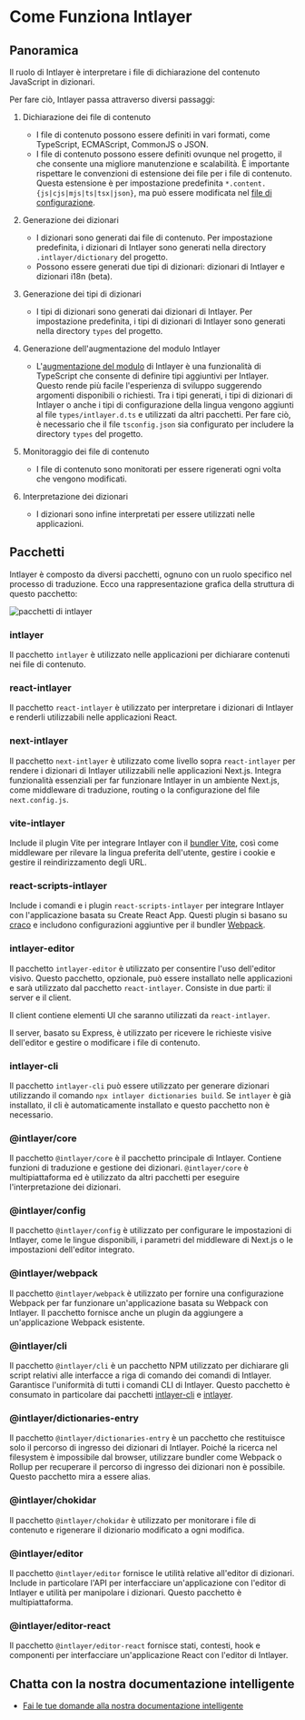 # Come Funziona Intlayer

## Panoramica

Il ruolo di Intlayer è interpretare i file di dichiarazione del contenuto JavaScript in dizionari.

Per fare ciò, Intlayer passa attraverso diversi passaggi:

1. Dichiarazione dei file di contenuto

   - I file di contenuto possono essere definiti in vari formati, come TypeScript, ECMAScript, CommonJS o JSON.
   - I file di contenuto possono essere definiti ovunque nel progetto, il che consente una migliore manutenzione e scalabilità. È importante rispettare le convenzioni di estensione dei file per i file di contenuto. Questa estensione è per impostazione predefinita `*.content.{js|cjs|mjs|ts|tsx|json}`, ma può essere modificata nel [file di configurazione](https://github.com/aymericzip/intlayer/blob/main/docs/it/configuration.md).

2. Generazione dei dizionari

   - I dizionari sono generati dai file di contenuto. Per impostazione predefinita, i dizionari di Intlayer sono generati nella directory `.intlayer/dictionary` del progetto.
   - Possono essere generati due tipi di dizionari: dizionari di Intlayer e dizionari i18n (beta).

3. Generazione dei tipi di dizionari

   - I tipi di dizionari sono generati dai dizionari di Intlayer. Per impostazione predefinita, i tipi di dizionari di Intlayer sono generati nella directory `types` del progetto.

4. Generazione dell'augmentazione del modulo Intlayer

   - L'[augmentazione del modulo](https://www.typescriptlang.org/docs/handbook/declaration-merging.html) di Intlayer è una funzionalità di TypeScript che consente di definire tipi aggiuntivi per Intlayer. Questo rende più facile l'esperienza di sviluppo suggerendo argomenti disponibili o richiesti.
     Tra i tipi generati, i tipi di dizionari di Intlayer o anche i tipi di configurazione della lingua vengono aggiunti al file `types/intlayer.d.ts` e utilizzati da altri pacchetti. Per fare ciò, è necessario che il file `tsconfig.json` sia configurato per includere la directory `types` del progetto.

5. Monitoraggio dei file di contenuto

   - I file di contenuto sono monitorati per essere rigenerati ogni volta che vengono modificati.

6. Interpretazione dei dizionari
   - I dizionari sono infine interpretati per essere utilizzati nelle applicazioni.

## Pacchetti

Intlayer è composto da diversi pacchetti, ognuno con un ruolo specifico nel processo di traduzione. Ecco una rappresentazione grafica della struttura di questo pacchetto:

![pacchetti di intlayer](https://github.com/aymericzip/intlayer/blob/main/docs/assets/packages_dependency_graph.svg)

### intlayer

Il pacchetto `intlayer` è utilizzato nelle applicazioni per dichiarare contenuti nei file di contenuto.

### react-intlayer

Il pacchetto `react-intlayer` è utilizzato per interpretare i dizionari di Intlayer e renderli utilizzabili nelle applicazioni React.

### next-intlayer

Il pacchetto `next-intlayer` è utilizzato come livello sopra `react-intlayer` per rendere i dizionari di Intlayer utilizzabili nelle applicazioni Next.js. Integra funzionalità essenziali per far funzionare Intlayer in un ambiente Next.js, come middleware di traduzione, routing o la configurazione del file `next.config.js`.

### vite-intlayer

Include il plugin Vite per integrare Intlayer con il [bundler Vite](https://vite.dev/guide/why.html#why-bundle-for-production), così come middleware per rilevare la lingua preferita dell'utente, gestire i cookie e gestire il reindirizzamento degli URL.

### react-scripts-intlayer

Include i comandi e i plugin `react-scripts-intlayer` per integrare Intlayer con l'applicazione basata su Create React App. Questi plugin si basano su [craco](https://craco.js.org/) e includono configurazioni aggiuntive per il bundler [Webpack](https://webpack.js.org/).

### intlayer-editor

Il pacchetto `intlayer-editor` è utilizzato per consentire l'uso dell'editor visivo. Questo pacchetto, opzionale, può essere installato nelle applicazioni e sarà utilizzato dal pacchetto `react-intlayer`.
Consiste in due parti: il server e il client.

Il client contiene elementi UI che saranno utilizzati da `react-intlayer`.

Il server, basato su Express, è utilizzato per ricevere le richieste visive dell'editor e gestire o modificare i file di contenuto.

### intlayer-cli

Il pacchetto `intlayer-cli` può essere utilizzato per generare dizionari utilizzando il comando `npx intlayer dictionaries build`. Se `intlayer` è già installato, il cli è automaticamente installato e questo pacchetto non è necessario.

### @intlayer/core

Il pacchetto `@intlayer/core` è il pacchetto principale di Intlayer. Contiene funzioni di traduzione e gestione dei dizionari. `@intlayer/core` è multipiattaforma ed è utilizzato da altri pacchetti per eseguire l'interpretazione dei dizionari.

### @intlayer/config

Il pacchetto `@intlayer/config` è utilizzato per configurare le impostazioni di Intlayer, come le lingue disponibili, i parametri del middleware di Next.js o le impostazioni dell'editor integrato.

### @intlayer/webpack

Il pacchetto `@intlayer/webpack` è utilizzato per fornire una configurazione Webpack per far funzionare un'applicazione basata su Webpack con Intlayer. Il pacchetto fornisce anche un plugin da aggiungere a un'applicazione Webpack esistente.

### @intlayer/cli

Il pacchetto `@intlayer/cli` è un pacchetto NPM utilizzato per dichiarare gli script relativi alle interfacce a riga di comando dei comandi di Intlayer. Garantisce l'uniformità di tutti i comandi CLI di Intlayer. Questo pacchetto è consumato in particolare dai pacchetti [intlayer-cli](https://github.com/aymericzip/intlayer/tree/main/docs/it/packages/intlayer-cli/index.md) e [intlayer](https://github.com/aymericzip/intlayer/tree/main/docs/it/packages/intlayer/index.md).

### @intlayer/dictionaries-entry

Il pacchetto `@intlayer/dictionaries-entry` è un pacchetto che restituisce solo il percorso di ingresso dei dizionari di Intlayer. Poiché la ricerca nel filesystem è impossibile dal browser, utilizzare bundler come Webpack o Rollup per recuperare il percorso di ingresso dei dizionari non è possibile. Questo pacchetto mira a essere alias.

### @intlayer/chokidar

Il pacchetto `@intlayer/chokidar` è utilizzato per monitorare i file di contenuto e rigenerare il dizionario modificato a ogni modifica.

### @intlayer/editor

Il pacchetto `@intlayer/editor` fornisce le utilità relative all'editor di dizionari. Include in particolare l'API per interfacciare un'applicazione con l'editor di Intlayer e utilità per manipolare i dizionari. Questo pacchetto è multipiattaforma.

### @intlayer/editor-react

Il pacchetto `@intlayer/editor-react` fornisce stati, contesti, hook e componenti per interfacciare un'applicazione React con l'editor di Intlayer.

## Chatta con la nostra documentazione intelligente

- [Fai le tue domande alla nostra documentazione intelligente](https://intlayer.org/it/docs/chat)
